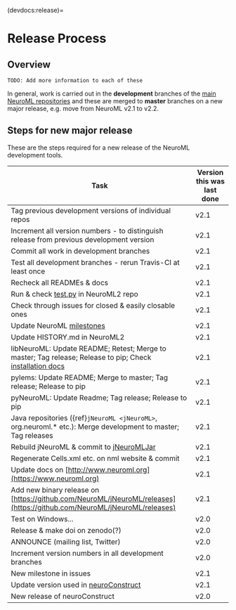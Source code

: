 (devdocs:release)=
# Release Process

## Overview

```{admonition} Needs work
TODO: Add more information to each of these
```

In general, work is carried out in the **development** branches of the [main NeuroML repositories](https://github.com/NeuroML)
and these are merged to **master** branches on a new major release, e.g. move from NeuroML v2.1 to v2.2.

## Steps for new major release

These are the steps required for a new release of the NeuroML development tools.

| Task | Version this was last done |
| --- | --- |
| Tag previous development versions of individual repos | v2.1 |
| Increment all version numbers - to distinguish release from previous development version | v2.1 |
| Commit all work in development branches | v2.1 |
| Test all development branches - rerun Travis-CI at least once | v2.1 |
| Recheck all READMEs & docs | v2.1 |
| Run & check [test.py](https://github.com/NeuroML/NeuroML2/blob/master/test.py) in NeuroML2 repo | v2.1 |
| Check through issues for closed & easily closable ones | v2.1 |
| Update NeuroML [milestones](https://github.com/NeuroML/NeuroML2/milestones) | v2.1 |
| Update HISTORY.md in NeuroML2 | v2.1 |
| libNeuroML:  Update README; Retest; Merge to master; Tag release; Release to pip; Check [installation docs](https://libneuroml.readthedocs.org/en/latest/install.html) | v2.1 |
| pylems: Update README; Merge to master; Tag release; Release to pip | v2.1 |
| pyNeuroML: Update Readme; Tag release; Release to pip | v2.1 |
| Java repositories ({ref}`jNeuroML <jNeuroML>`, org.neuroml.* etc.): Merge development to master; Tag releases | v2.1 |
| Rebuild jNeuroML & commit to [jNeuroMLJar](https://sourceforge.net/p/neuroml/code/HEAD/tree/jNeuroMLJar/) | v2.1 |
| Regenerate Cells.xml etc. on nml website & commit | v2.1 |
| Update docs on [http://www.neuroml.org](https://www.neuroml.org) | v2.1 |
| Add new binary release on [https://github.com/NeuroML/jNeuroML/releases](https://github.com/NeuroML/jNeuroML/releases) | v2.1 |
| Test on Windows... | v2.0 |
| Release & make doi on zenodo(?) | v2.0 |
| ANNOUNCE (mailing list, Twitter) | v2.0 |
| Increment version numbers in all development branches | v2.0 |
| New milestone in issues | v2.1 |
| Update version used in [neuroConstruct](https://github.com/NeuralEnsemble/neuroConstruct) | v2.1 |
| New release of neuroConstruct | v2.0 |
